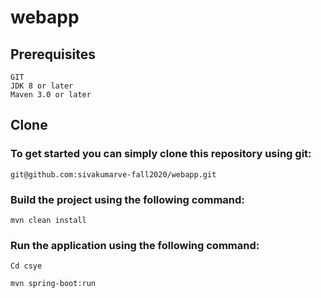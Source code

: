 # webapp

## Prerequisites

    GIT
    JDK 8 or later
    Maven 3.0 or later

## Clone

### To get started you can simply clone this repository using git:

    git@github.com:sivakumarve-fall2020/webapp.git

### Build the project using the following command:
    
    mvn clean install

### Run the application using the following command:

    Cd csye

    mvn spring-boot:run
    

